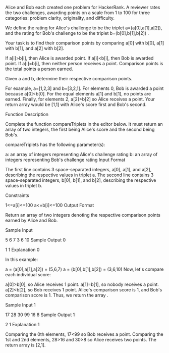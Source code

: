 Alice and Bob each created one problem for HackerRank. A reviewer rates the two challenges, awarding points on a scale from 1 to 100 for three categories: problem clarity, originality, and difficulty.

We define the rating for Alice's challenge to be the triplet a=(a[0],a[1],a[2]), and the rating for Bob's challenge to be the triplet b=(b[0],b[1],b[2]) .

Your task is to find their comparison points by comparing a[0] with b[0], a[1] with b[1], and a[2] with b[2].

If a[i]>b[i], then Alice is awarded  point.
If a[i]<b[i], then Bob is awarded  point.
If a[i]=b[i], then neither person receives a point.
Comparison points is the total points a person earned.

Given a and b, determine their respective comparison points.

For example, a=[1,2,3] and b=[3,2,1]. For elements 0, Bob is awarded a point because a[0]<b[0]. For the equal elements a[1] and b[1], no points are earned. Finally, for elements 2, a[2]>b[2] so Alice receives a point. Your return array would be [1,1] with Alice's score first and Bob's second.

Function Description

Complete the function compareTriplets in the editor below. It must return an array of two integers, the first being Alice's score and the second being Bob's.

compareTriplets has the following parameter(s):

a: an array of integers representing Alice's challenge rating
b: an array of integers representing Bob's challenge rating
Input Format

The first line contains 3 space-separated integers, a[0], a[1], and a[2], describing the respective values in triplet a.
The second line contains 3 space-separated integers, b[0], b[1], and b[2], describing the respective values in triplet b.

Constraints

1<=a[i]<=100
a<=b[i]<=100
Output Format

Return an array of two integers denoting the respective comparison points earned by Alice and Bob.

Sample Input 

5 6 7
3 6 10
Sample Output 0

1 1
Explanation 0

In this example:

a = (a[0],a[1],a[2]) = (5,6,7)
a = (b[0],b[1],b[2]) = (3,6,10)
Now, let's compare each individual score:

a[0]>b[0], so Alice receives 1 point.
a[1]=b[1], so nobody receives a point.
a[2]<b[2], so Bob receives 1 point.
Alice's comparison score is 1, and Bob's comparison score is 1. Thus, we return the array .

Sample Input 1

17 28 30
99 16 8
Sample Output 1

2 1
Explanation 1

Comparing the 0th elements, 17<99 so Bob receives a point.
Comparing the 1st and 2nd elements, 28>16 and 30>8 so Alice receives two points.
The return array is [2,1].



